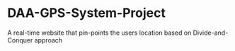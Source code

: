 # DAA-GPS-System-Project
A real-time website that pin-points the users location based on Divide-and-Conquer approach
